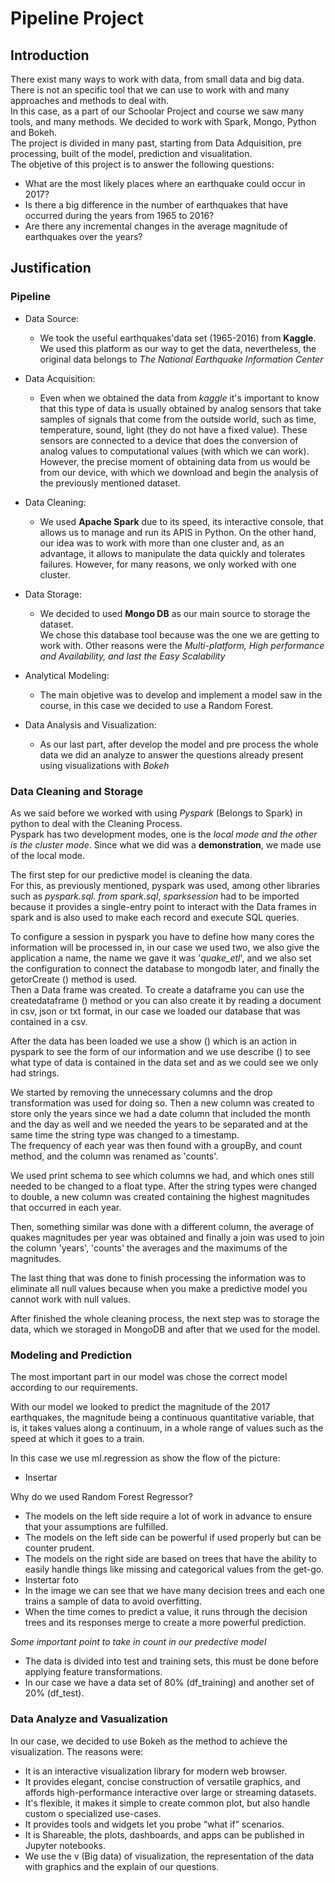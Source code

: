 <h1>Pipeline Project</h1>

<h2> Introduction</h2>

There exist many ways to work with data, from small data and big data.<br>
There is not an specific tool that we can use to work with and many approaches and methods to deal with. <br>
In this case, as a part of our Schoolar Project and course we saw many tools, and many methods. We decided to work with Spark, Mongo, Python and Bokeh. <br>
The project is divided in many past, starting from Data Adquisition, pre processing, built of the model, prediction and visualitation. <br>
The objetive of this project is to answer the following questions: 
* What are the most likely places where an earthquake could occur in 2017?
* Is there a big difference in the number of earthquakes that have occurred during the years from 1965 to 2016?
* Are there any incremental changes in the average magnitude of earthquakes over the years?
<h2>Justification</h2>
<h3> Pipeline</h3>

* Data Source: 
  * We took the useful earthquakes'data set (1965-2016) from **Kaggle**. <br>
  We used this platform as our way to get the data, nevertheless, the original data belongs to *The National Earthquake Information Center* 
  
* Data Acquisition:
  * Even when we obtained the data from *kaggle* it's important to know that this type of data is usually obtained by analog sensors that take samples of signals that come from the outside world, such as time, temperature, sound, light (they do not have a fixed value). These sensors are connected to a device that does the conversion of analog values to computational values (with which we can work).<br>
However, the precise moment of obtaining data from us would be from our device, with which we download and begin the analysis of the previously mentioned dataset.

* Data Cleaning:
  * We used **Apache Spark** due to its speed, its interactive console, that allows us to manage and run its APIS in Python. On the other hand, our idea was to work with more than one cluster and, as an advantage, it allows to manipulate the data quickly and tolerates failures. However, for many reasons, we only worked with one cluster. 

* Data Storage:
  * We decided to used **Mongo DB** as our main source to storage the dataset. <br>
  We chose this database tool because was the one we are getting to work with. 
  Other reasons were the *Multi-platform, High performance and Availability, and last the Easy Scalability*

* Analytical Modeling: 
  * The main objetive was to develop and implement a model saw in the course, in this case we decided to use a Random Forest. 
  
* Data Analysis and Visualization:
  * As our last part, after develop the model and pre process the whole data we did an analyze to answer the questions already present using visualizations with *Bokeh*

<h3>Data Cleaning and Storage</h3>

As we said before we worked with using *Pyspark* (Belongs to Spark) in python to deal with the Cleaning Process. <br>
Pyspark has two development modes, one is the *local mode and the other is the cluster mode*. Since what we did was a **demonstration**, we made use of the local mode. <br> 

The first step for our predictive model is cleaning the data. <br>
For this, as previously mentioned, pyspark was used, among other libraries such as *pyspark.sql. from spark.sql*, *sparksession* had to be imported because it provides a single-entry point to interact with the Data frames in spark and is also used to make each record and execute SQL queries.<br>

To configure a session in pyspark you have to define how many cores the information will be processed in, in our case we used two, we also give the application a name, the name we gave it was '*quake_etl*', and we also set the configuration to connect the database to mongodb later, and finally the getorCreate () method is used. <br>
Then a Data frame was created. To create a dataframe you can use the createdataframe () method or you can also create it by reading a document in csv, json or txt format, in our case we loaded our database that was contained in a csv.<br>

After the data has been loaded we use a show () which is an action in pyspark to see the form of our information and we use describe () to see what type of data is contained in the data set and as we could see we only had strings. <br>

We started by removing the unnecessary columns and the drop transformation was used for doing so. Then a new column was created to store only the years since we had a date column that included the month and the day as well and we needed the years to be separated and at the same time the string type was changed to a timestamp.<br>
The frequency of each year was then found with a groupBy, and count method, and the column was renamed as 'counts'. <br>

We used print schema to see which columns we had, and which ones still needed to be changed to a float type. After the string types were changed to double, a new column was created containing the highest magnitudes that occurred in each year. <br>

Then, something similar was done with a different column, the average of quakes magnitudes per year was obtained and finally a join was used to join the column 'years', 'counts' the averages and the maximums of the magnitudes. <br>

The last thing that was done to finish processing the information was to eliminate all null values because when you make a predictive model you cannot work with null values.

After finished the whole cleaning process, the next step was to storage the data, which we storaged in MongoDB and after that we used for the model. 

<h3>Modeling and Prediction</h3>

The most important part in our model was chose the correct model according to our requirements.

With our model we looked to predict the magnitude of the 2017 earthquakes, the magnitude being a continuous quantitative variable, that is, it takes values along a continuum, in a whole range of values such as the speed at which it goes to a train. 

In this case we use ml.regression as show the flow of the picture: 

* Insertar

Why do we used Random Forest Regressor? 
*	The models on the left side require a lot of work in advance to ensure that your assumptions are fulfilled.
*	The models on the left side can be powerful if used properly but can be counter prudent.
*	The models on the right side are based on trees that have the ability to easily handle things like missing and categorical values from the get-go.
* Instertar foto
*	In the image we can see that we have many decision trees and each one trains a sample of data to avoid overfitting.
*	When the time comes to predict a value, it runs through the decision trees and its responses merge to create a more powerful prediction.

*Some important point to take in count in our predective model*
*	The data is divided into test and training sets, this must be done before applying feature transformations.
*	In our case we have a data set of 80% (df_training) and another set of 20% (df_test).
<h3>Data Analyze and Vasualization</h3>

In our case, we decided to use Bokeh as the method to achieve the visualization. 
The reasons were: 
*  It is an interactive visualization library for modern web browser.
* It provides elegant, concise construction of versatile graphics, and affords high-performance interactive over large or streaming datasets.
* It's flexible, it makes it simple to create common plot, but also handle custom o specialized use-cases. 
* It provides tools and widgets let you probe “what if” scenarios.
* It is Shareable, the plots, dashboards, and apps can be published in Jupyter notebooks.
* We use the v (Big data) of visualization, the representation of the data with graphics and the explain of our questions.

